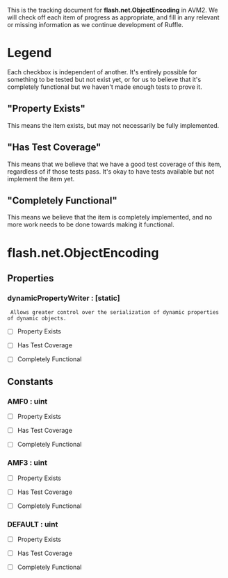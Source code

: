 This is the tracking document for **flash.net.ObjectEncoding** in AVM2. We will check off each item of progress as appropriate, and fill in any relevant or missing information as we continue development of Ruffle.
# Legend

Each checkbox is independent of another. It's entirely possible for something to be tested but not exist yet, or for us to believe that it's completely functional but we haven't made enough tests to prove it.
## "Property Exists"

This means the item exists, but may not necessarily be fully implemented.
## "Has Test Coverage"

This means that we believe that we have a good test coverage of this item, regardless of if those tests pass. It's okay to have tests available but not implement the item yet.
## "Completely Functional"

This means we believe that the item is completely implemented, and no more work needs to be done towards making it functional.
# flash.net.ObjectEncoding
## Properties
### dynamicPropertyWriter : [static] 
     Allows greater control over the serialization of dynamic properties of dynamic objects.

* [ ] Property Exists

* [ ] Has Test Coverage

* [ ] Completely Functional


## Constants
### AMF0 : uint

* [ ] Property Exists

* [ ] Has Test Coverage

* [ ] Completely Functional


### AMF3 : uint

* [ ] Property Exists

* [ ] Has Test Coverage

* [ ] Completely Functional


### DEFAULT : uint

* [ ] Property Exists

* [ ] Has Test Coverage

* [ ] Completely Functional
